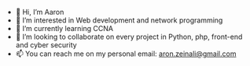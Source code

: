 - 👋 Hi, I’m Aaron
- 👀 I’m interested in Web development and network programming
- 🌱 I’m currently learning CCNA
- 💞️ I’m looking to collaborate on every project in Python, php, front-end and cyber security
- 📫 You can reach me on my personal email: aron.zeinali@gmail.com

<!---
aaronzeinali/aaronzeinali is a ✨ special ✨ repository because its `README.md` (this file) appears on your GitHub profile.
You can click the Preview link to take a look at your changes.
--->
